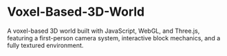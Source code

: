 # Voxel-Based-3D-World
A voxel-based 3D world built with JavaScript, WebGL, and Three.js, featuring a first-person camera system, interactive block mechanics, and a fully textured environment.
